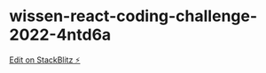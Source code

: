 # wissen-react-coding-challenge-2022-4ntd6a

[Edit on StackBlitz ⚡️](https://stackblitz.com/edit/wissen-react-coding-challenge-2022-4ntd6a)